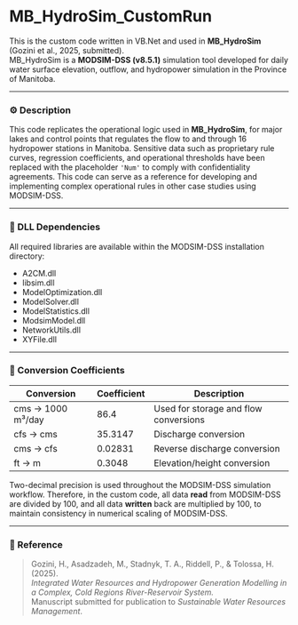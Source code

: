 # MB_HydroSim_CustomRun

This is the custom code written in VB.Net and used in **MB_HydroSim** (Gozini et al., 2025, submitted).  
MB_HydroSim is a **MODSIM-DSS (v8.5.1)** simulation tool developed for daily water surface elevation, outflow, and hydropower simulation in the Province of Manitoba.

---

### ⚙️ Description

This code replicates the operational logic used in **MB_HydroSim**, for major lakes and control points that regulates the flow to and through 16 hydropower stations in Manitoba.
Sensitive data such as proprietary rule curves, regression coefficients, and operational thresholds have been replaced with the placeholder `'Num'` to comply with confidentiality agreements.
This code can serve as a reference for developing and implementing complex operational rules in other case studies using MODSIM-DSS.

---

### 🧩 DLL Dependencies
All required libraries are available within the MODSIM-DSS installation directory:
- A2CM.dll
- libsim.dll
- ModelOptimization.dll
- ModelSolver.dll
- ModelStatistics.dll
- ModsimModel.dll
- NetworkUtils.dll
- XYFile.dll

---

### 🔢 Conversion Coefficients
| Conversion | Coefficient | Description |
|-------------|--------------|-------------|
| cms → 1000 m³/day | 86.4 | Used for storage and flow conversions |
| cfs → cms | 35.3147 | Discharge conversion |
| cms → cfs | 0.02831 | Reverse discharge conversion |
| ft → m | 0.3048 | Elevation/height conversion |

Two-decimal precision is used throughout the MODSIM-DSS simulation workflow. Therefore, in the custom code, all data **read** from MODSIM-DSS are divided by 100, and all data **written** back are multiplied by 100, to maintain consistency in numerical scaling of MODSIM-DSS.

---

### 🧾 Reference
> Gozini, H., Asadzadeh, M., Stadnyk, T. A., Riddell, P., & Tolossa, H. (2025).  
> *Integrated Water Resources and Hydropower Generation Modelling in a Complex, Cold Regions River-Reservoir System.*  
> Manuscript submitted for publication to *Sustainable Water Resources Management*.

